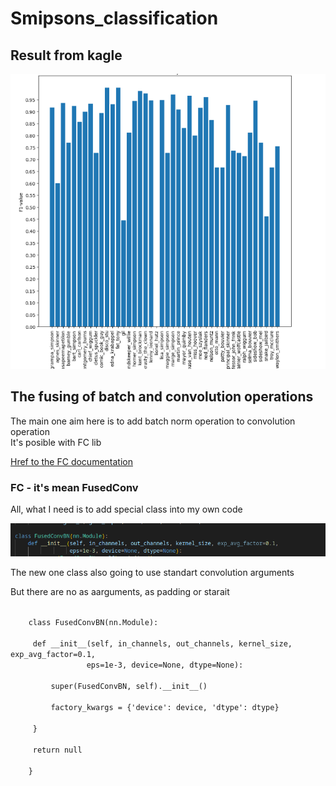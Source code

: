 # Smipsons_classification

<h2>Result from kagle</h2>

<img src = "./resul_acc.png">
<h2>The fusing of batch and convolution operations</h2>
<p>The main one aim here is to add batch norm operation to convolution operation<br>
It's posible with FC lib<br></p>
<a href = "https://pytorch.org/tutorials/intermediate/custom_function_conv_bn_tutorial.html">Href to the FC documentation</a>
<h3> FC - it's mean FusedConv</h3>
<p>All, what I need is to add special class into my own code</p>
<img src = "./argm.png">
<p>The new one class also going to use standart convolution arguments</p>
<p>But there are no as aarguments, as padding or starait</p>
<code>
    class FusedConvBN(nn.Module):<Br>
     def __init__(self, in_channels, out_channels, kernel_size, exp_avg_factor=0.1,
                 eps=1e-3, device=None, dtype=None):<Br>
         super(FusedConvBN, self).__init__()<Br>
         factory_kwargs = {'device': device, 'dtype': dtype}<Br>
     }<Br>
     return null<Br>
    }</code></p>
